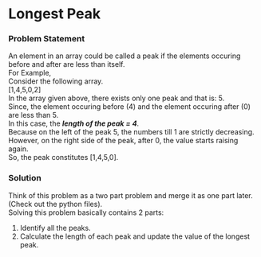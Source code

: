 # Longest Peak
### Problem Statement
An element in an array could be called a peak if the elements occuring before and after are less than itself.
<br/>
For Example,<br/>
Consider the following array.<br/>
[1,4,5,0,2]<br/>
In the array given above, there exists only one peak and that is:  5.<br/>
Since, the element occuring before (4) and the element occuring after (0) are less than 5.
<br/>
In this case, the ***length of the peak = 4***.<br/>Because on the left of the peak 5, the numbers till 1 are strictly decreasing.
<br/>
However, on the right side of the peak, after 0, the value starts raising again.<br/>
So, the peak constitutes [1,4,5,0].
### Solution
Think of this problem as a two part problem and merge it as one part later. (Check out the python files).
<br/>
Solving this problem basically contains 2 parts:
1. Identify all the peaks.
2. Calculate the length of each peak and update the value of the longest peak.
